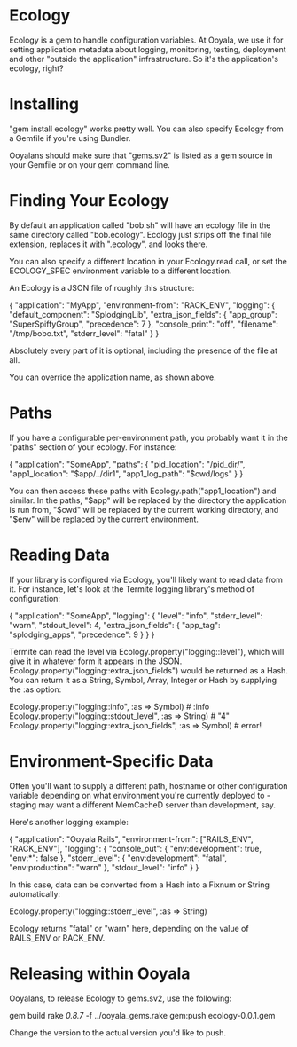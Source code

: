 Ecology
=======

Ecology is a gem to handle configuration variables.  At Ooyala, we use
it for setting application metadata about logging, monitoring,
testing, deployment and other "outside the application"
infrastructure.  So it's the application's ecology, right?

Installing
==========

"gem install ecology" works pretty well.  You can also specify Ecology
from a Gemfile if you're using Bundler.

Ooyalans should make sure that "gems.sv2" is listed as a gem source in
your Gemfile or on your gem command line.

Finding Your Ecology
====================

By default an application called "bob.sh" will have an ecology file in
the same directory called "bob.ecology".  Ecology just strips off the
final file extension, replaces it with ".ecology", and looks there.

You can also specify a different location in your Ecology.read call,
or set the ECOLOGY_SPEC environment variable to a different location.

An Ecology is a JSON file of roughly this structure:

{
  "application": "MyApp",
  "environment-from": "RACK_ENV",
  "logging": {
    "default_component": "SplodgingLib",
    "extra_json_fields": {
      "app_group": "SuperSpiffyGroup",
      "precedence": 7
    },
    "console_print": "off",
    "filename": "/tmp/bobo.txt",
    "stderr_level": "fatal"
  }
}

Absolutely every part of it is optional, including the presence of the file at all.

You can override the application name, as shown above.

Paths
=====

If you have a configurable per-environment path, you probably want it in the "paths"
section of your ecology.  For instance:

{
  "application": "SomeApp",
  "paths": {
    "pid_location": "/pid_dir/",
    "app1_location": "$app/../dir1",
    "app1_log_path": "$cwd/logs"
  }
}

You can then access these paths with Ecology.path("app1_location") and similar.
In the paths, "$app" will be replaced by the directory the application is run
from, "$cwd" will be replaced by the current working directory, and "$env" will
be replaced by the current environment.

Reading Data
============

If your library is configured via Ecology, you'll likely want to read data
from it.  For instance, let's look at the Termite logging library's method
of configuration:

{
  "application": "SomeApp",
  "logging": {
    "level": "info",
    "stderr_level": "warn",
    "stdout_level": 4,
    "extra_json_fields": {
      "app_tag": "splodging_apps",
      "precedence": 9
    }
  }
}

Termite can read the level via Ecology.property("logging::level"), which will
give it in whatever form it appears in the JSON.
Ecology.property("logging::extra_json_fields") would be returned as a Hash.
You can return it as a String, Symbol, Array, Integer or Hash by supplying
the :as option:

  Ecology.property("logging::info", :as => Symbol)  # :info
  Ecology.property("logging::stdout_level", :as => String) # "4"
  Ecology.property("logging::extra_json_fields", :as => Symbol) # error!

Environment-Specific Data
=========================

Often you'll want to supply a different path, hostname or other
configuration variable depending on what environment you're
currently deployed to - staging may want a different MemCacheD
server than development, say.

Here's another logging example:

{
  "application": "Ooyala Rails",
  "environment-from": ["RAILS_ENV", "RACK_ENV"],
  "logging": {
    "console_out": {
      "env:development": true,
      "env:*": false
    },
    "stderr_level": {
      "env:development": "fatal",
      "env:production": "warn"
    },
    "stdout_level": "info"
  }
}

In this case, data can be converted from a Hash into a Fixnum
or String automatically:

  Ecology.property("logging::stderr_level", :as => String)

Ecology returns "fatal" or "warn" here, depending on the value
of RAILS_ENV or RACK_ENV.

Releasing within Ooyala
=======================

Ooyalans, to release Ecology to gems.sv2, use the following:

  gem build
  rake _0.8.7_ -f ../ooyala_gems.rake gem:push ecology-0.0.1.gem

Change the version to the actual version you'd like to push.
